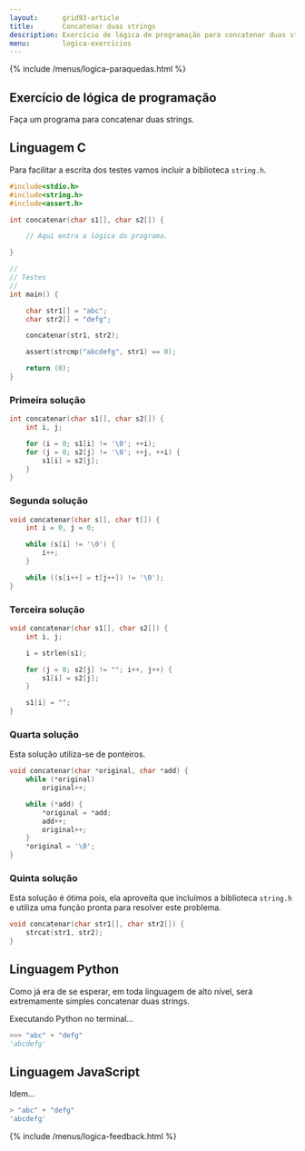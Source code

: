 ```yaml
---
layout:      grid93-article
title:       Concatenar duas strings
description: Exercício de lógica de programação para concatenar duas strings.
menu:        logica-exercicios
---
```


{% include /menus/logica-paraquedas.html %}

Exercício de lógica de programação
---

Faça um programa para concatenar duas strings.



Linguagem C
---

Para facilitar a escrita dos testes vamos incluir a biblioteca `string.h`.

```c
#include<stdio.h>
#include<string.h>
#include<assert.h>

int concatenar(char s1[], char s2[]) {

    // Aqui entra a lógica do programa.

}

//
// Testes
//
int main() {

    char str1[] = "abc";
    char str2[] = "defg";

    concatenar(str1, str2);

    assert(strcmp("abcdefg", str1) == 0);    

    return (0);
}
```


### Primeira solução

```c
int concatenar(char s1[], char s2[]) {
    int i, j;

    for (i = 0; s1[i] != '\0'; ++i);
    for (j = 0; s2[j] != '\0'; ++j, ++i) {
        s1[i] = s2[j];
    }
}
```


### Segunda solução

```c
void concatenar(char s[], char t[]) {
    int i = 0, j = 0;

    while (s[i] != '\0') {
        i++;
    }

    while ((s[i++] = t[j++]) != '\0');
}
```


### Terceira solução

```c
void concatenar(char s1[], char s2[]) {
    int i, j;

    i = strlen(s1);

    for (j = 0; s2[j] != ""; i++, j++) {
        s1[i] = s2[j];
    }

    s1[i] = "";
}
```


### Quarta solução

Esta solução utiliza-se de ponteiros.

```c
void concatenar(char *original, char *add) {
    while (*original)
        original++;

    while (*add) {
        *original = *add;
        add++;
        original++;
    }
    *original = '\0';
}
```


### Quinta solução

Esta solução é ótima pois, ela aproveita que incluímos a biblioteca `string.h` e utiliza uma função pronta para resolver
este problema.

```c
void concatenar(char str1[], char str2[]) {
    strcat(str1, str2);
}
```




Linguagem Python
---

Como já era de se esperar, em toda linguagem de alto nível, será extremamente simples concatenar duas strings.

Executando Python no terminal...

```python
>>> "abc" + "defg"
'abcdefg'
```



Linguagem JavaScript
---

Idem...

```javascript
> "abc" + "defg"
'abcdefg'
```


{% include /menus/logica-feedback.html %}